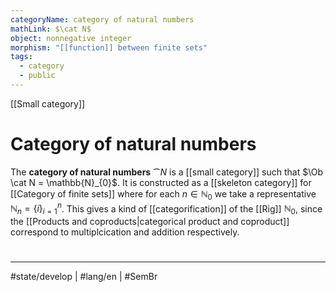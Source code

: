```yaml
---
categoryName: category of natural numbers
mathLink: $\cat N$
object: nonnegative integer
morphism: "[[function]] between finite sets"
tags:
  - category
  - public
---
```

[[Small category]]
# Category of natural numbers

The **category of natural numbers** $\cat N$ is a [[small category]] such that $\Ob \cat N = \mathbb{N}_{0}$.
It is constructed as a [[skeleton category]] for [[Category of finite sets]] where for each $n \in \mathbb{N}_{0}$ we take a representative $\mathbb{N}_{n} = \{i \}_{i=1}^n$.
This gives a kind of [[categorification]] of the [[Rig]] $\mathbb{N}_{0}$,
since the [[Products and coproducts|categorical product and coproduct]] correspond to multiplcication and addition respectively.

#
---
#state/develop | #lang/en | #SemBr

